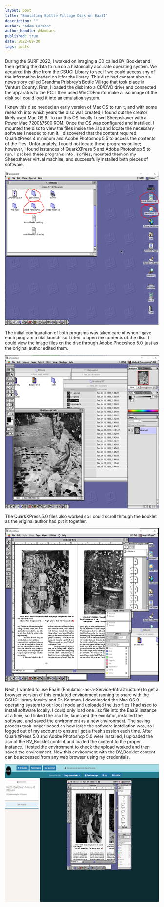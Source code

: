 ```yaml
---
layout: post
title: "Emulating Bottle Village Disk on EaaSI"
description: ""
author: "Adam Larson"
author_handle: AdamLars
published: true
date: 2022-09-30
tags: posts
---
```


During the SURF 2022, I worked on imaging a CD called BV_Booklet and then getting the data to run on a historically accurate operating system. We acquired this disc from the CSUCI Library to see if we could access any of the information loaded on it for the library. This disc had content about a news story called Grandma Prisbrey’s Bottle Village that took place in Ventura County. First, I loaded the disk into a CD/DVD drive and connected the apparatus to the PC. I then used WinCDEmu to make a .iso image of the disk so I could load it into an emulation system. 

I knew this disc needed an early version of Mac OS to run it, and with some research into which years the disc was created, I found out the creator likely used Mac OS 9. To run this OS locally I used Sheepshaver with a Power Mac 7200&7500 ROM. Once the OS was configured and installed, I mounted the disc to view the files inside the .iso and locate the necessary software I needed to run it. I discovered that the content required QuarkXPress 4 minimum and Adobe Photoshop 5.5 to access the contents of the files. Unfortunately, I could not locate these programs online; however, I found instances of QuarkXPress 5 and Adobe Photoshop 5 to run. I packed these programs into .iso files, mounted them on my Sheepshaver virtual machine, and successfully installed both pieces of software. 

<img src="/assets/images/blog/QuarkXPress5_and_Photoshop5.png" alt="QuarkXPress 5 and Adobe Photoshop 5.0 Installed" style="height: 500px; width:648.74px;"/>

The initial configuration of both programs was taken care of when I gave each program a trial launch, so I tried to open the contents of the disc. I could view the image files on the disc through Adobe Photoshop 5.0, just as the original author edited them.

<img src="/assets/images/blog/BV_Booklet_Running.png" alt="BV_Booklet Running" style="height: 500px; width:647.43px;"/>

The QuarkXPress 5.0 files also worked so I could scroll through the booklet as the original author had put it together.

<img src="/assets/images/blog/BV_Booklet_Running2.png" alt="BV_Booklet Running Page 2" style="height: 500px; width:647.43px;"/>

Next, I wanted to use EaaSI (Emulation-as-a-Service-Infrastructure) to get a browser version of this emulated environment running to share with the CSUCI library faculty and Dr. Kaltman. I downloaded the Mac OS 9 operating system to our local node and uploaded the .iso files I had used to install software locally. I could only load one .iso file into the EaaSI instance at a time, so I linked the .iso file, launched the emulator, installed the software, and saved the environment as a new environment. The saving process took longer based on how large the software installation was, so I logged out of my account to ensure I got a fresh session each time. After QuarkXPress 5.0 and Adobe Photoshop 5.0 were installed, I uploaded the .iso of the BV_Booklet content and loaded the content to the proper instance. I tested the environment to check the upload worked and then saved the environment. Now this environment with the BV_Booklet content can be accessed from any web browser using my credentials. 

<img src="/assets/images/blog/BV_Booklet_EaaSI.png" alt="BV_Booklet Running on EaaSI" style="height: 450px; width:923.3px;"/>